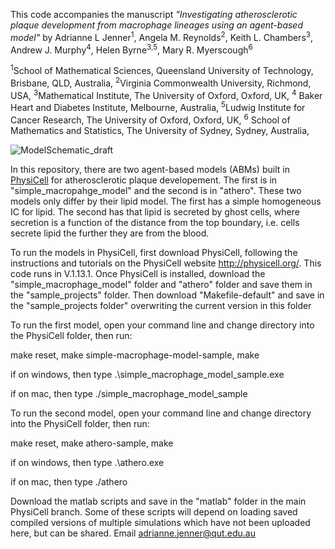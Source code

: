 This code accompanies the manuscript *"Investigating atherosclerotic plaque development from macrophage lineages using an agent-based model"* by Adrianne L Jenner<sup>1</sup>, Angela M. Reynolds<sup>2</sup>, Keith L. Chambers<sup>3</sup>, Andrew J. Murphy<sup>4</sup>, Helen Byrne<sup>3,5</sup>, Mary R. Myerscough<sup>6</sup>

<sup>1</sup>School of Mathematical Sciences, Queensland University of Technology, Brisbane, QLD, Australia,
<sup>2</sup>Virginia Commonwealth University, Richmond, USA,
<sup>3</sup>Mathematical Institute, The University of Oxford, Oxford, UK,
<sup>4</sup> Baker Heart and Diabetes Institute, Melbourne, Australia,
<sup>5</sup>Ludwig Institute for Cancer Research, The University of Oxford, Oxford, UK,
<sup>6</sup> School of Mathematics and Statistics, The University of Sydney, Sydney, Australia,

![ModelSchematic_draft](https://github.com/user-attachments/assets/aa56fb2e-1c42-442d-9505-701f4c024494)

In this repository, there are two agent-based models (ABMs) built in [PhysiCell](http://physicell.org/) for atherosclerotic plaque developement. The first is in "simple_macropahge_model" and the second is in "athero". These two models only differ by their lipid model. The first has a simple homogeneous IC for lipid. The second has that lipid is secreted by ghost cells, where
secretion is a function of the distance from the top boundary, i.e. cells secrete lipid the further they are from the blood. 

To run the models in PhysiCell, first download PhysiCell, following the instructions and tutorials on the PhysiCell website http://physicell.org/. This code runs in V.1.13.1. Once PhysiCell is installed, download the "simple_macrophage_model" folder and "athero" folder and save them in the "sample_projects" folder. Then download "Makefile-default" and save in the "sample_projects folder" overwriting the current version in this folder

To run the first model, open your command line and change directory into the PhysiCell folder, then run: 

make reset,
make simple-macrophage-model-sample,
make

if on windows, then type 
.\simple_macrophage_model_sample.exe

if on mac, then type
./simple_macrophage_model_sample

To run the second model, open your command line and change directory into the PhysiCell folder, then run: 

make reset,
make athero-sample,
make

if on windows, then type 
.\athero.exe

if on mac, then type
./athero

Download the matlab scripts and save in the "matlab" folder in the main PhysiCell branch. Some of these scripts will depend on loading saved compiled versions of multiple simulations which have not been uploaded here, but can be shared. Email adrianne.jenner@qut.edu.au
